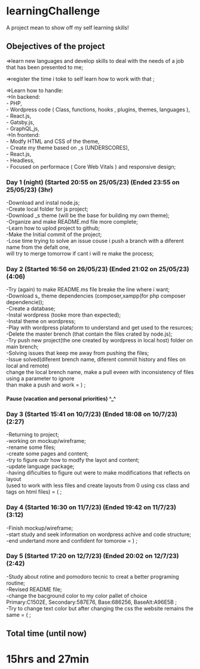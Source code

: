 # learningChallenge  

A project mean to show off my self learning skills!  

## Obejectives of the project  

=>learn new languages and develop skills to deal with the needs of a job that has been presented to me;  

=>register the time i toke to self learn how to work with that ;  

=>Learn how to handle:  
  ->In backend:  
    - PHP,  
    - Wordpress code ( Class, functions, hooks , plugins, themes, languages ),  
    - React.js,  
    - Gatsby.js,  
    - GraphQL,js,  
  ->In frontend:  
    - Modfy HTML and CSS of the theme,  
    - Create my theme based on _s (UNDERSCORES),  
    - React.js,  
    - Headless,  
    - Focused on performace ( Core Web Vitals ) and responsive design;  

### Day 1 (night) (Started 20:55 on 25/05/23) (Ended 23:55 on 25/05/23) (3hr)  

-Download and instal node.js;  
-Create local folder for js project;  
-Download _s theme (will be the base for building my own theme);  
-Organize and make README.md file more complete;  
-Learn how to uplod project to github;  
-Make the Initial commit of the project;  
-Lose time trying to solve an issue couse i push a branch with a diferent name from the defalt one,  
  will try to merge tomorrow if cant i will re make the process;  
  
### Day 2 (Started 16:56 on 26/05/23) (Ended 21:02 on 25/05/23) (4:06)  

-Try (again) to make README.ms file breake the line where i want;  
-Download s_ theme dependencies (composer,xampp(for php composer dependencie));  
-Create a database;  
-Instal wordpress (tooke more than expected);  
-Instal theme on wordpress;  
-Play with wordpress plataform to understand and get used to the resurces;  
-Delete the master brench (that contain the files crated by node.js);  
-Try push new project(the one created by wordpress in local host) folder on main brench;  
-Solving issues that keep me away from pushing the files;  
-Issue solved(diferent brench name, diferent commiit history and files on local and remote)  
  change the local brench name, make a pull eveen with inconsistency of files using a parameter to ignore  
  than make a push and work = ) ;  

#### Pause (vacation and personal priorities) ^_^  

### Day 3 (Started 15:41 on 10/7/23) (Ended 18:08 on 10/7/23) (2:27)  

-Returning to project;  
-working on mockup/wireframe;  
-rename some files;  
-create some pages and content;  
-try to figure outr how to modfy the layot and content;  
-update language package;  
-having dificulties to figure out were to make modifications that reflects on layout  
  (used to work with less files and create layouts from 0 using css class and tags on html  files) = ( ;  

### Day 4 (Started 16:30 on 11/7/23) (Ended 19:42 on 11/7/23) (3:12)  

-Finish mockup/wireframe;  
-start study and seek information on wordpress achive and code structure;  
-end undertand more and confident for tomorow = ) ;  

### Day 5 (Started 17:20 on 12/7/23) (Ended 20:02 on 12/7/23) (2:42)

-Study about rotine and pomodoro tecnic to creat a better programing routine;  
-Revised README file;  
-change the bacground color to my color pallet of choice  
  Primary:C1502E, Secondary:587E76, Base:686256, BaseAlt:A96E5B ;  
-Try to change text color but after changing the css the website remains the same = ( ;  


## Total time (until now)  
# 15hrs and 27min
<!-- echo ^_^ -->